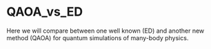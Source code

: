 # QAOA_vs_ED
Here we will compare between one well known (ED) and another new method (QAOA) for quantum simulations of many-body physics.
